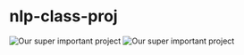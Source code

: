 nlp-class-proj
======================
![Our super important project](https://raw.github.com/strubell/nlp-class-proj/master/7wwdg.gif)
![Our super important project](https://raw.github.com/strubell/nlp-class-proj/master/espur.gif)
